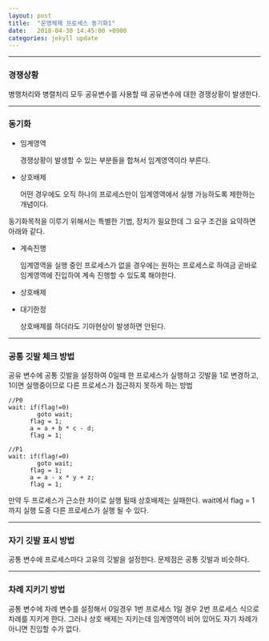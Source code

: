 ```yaml
---
layout: post
title:  "운영체제 프로세스 동기화1"
date:   2018-04-30 14:45:00 +0900
categories: jekyll update
---
```


---
### 경쟁상황

병행처리와 병렬처리 모두 공유변수를 사용할 때 공유변수에 대한 경쟁상황이 발생한다.

---
### 동기화

* 임계영역

  경쟁상황이 발생할 수 있는 부분들을 합쳐서 임계영역이라 부른다.

* 상호배제

  어떤 경우에도 오직 하나의 프로세스만이 임계영역에서 실행 가능하도록 제한하는 개념이다.

동기화목적을 이루기 위해서는 특별한 기법, 장치가 필요한데 그 요구 조건을 요약하면 아래와 같다.

* 계속진행

  임계영역을 실행 중인 프로세스가 없을 경우에는 원하는 프로세스로 하여금 곧바로 임계영역에 진입하여 계속 진행할 수 있도록 해야한다.

* 상호배제

* 대기한정

  상호배제를 하더라도 기아현상이 발생하면 안된다.

---
### 공통 깃발 체크 방법

공유 변수에 공통 깃발을 설정하여 0일때 한 프로세스가 실행하고 깃발을 1로 변경하고, 1이면 실행중이므로 다른 프로세스가 접근하지 못하게 하는 방법
```
//P0
wait: if(flag!=0)
        goto wait;
      flag = 1;
      a = a + b * c - d;
      flag = 1;

//P1
wait: if(flag!=0)
        goto wait;
      flag = 1;
      a = a - x * y + z;
      flag = 1;
```
만약 두 프로세스가 근소한 차이로 실행 될때 상호배제는 실패한다. wait에서 flag = 1까지 실행 도중 다른 프로세스가 실행 될 수 있다.

---
### 자기 깃발 표시 방법

공통 변수에 프로세스마다 고유의 깃발을 설정한다. 문제점은 공통 깃발과 비슷하다.

---
### 차례 지키기 방법

공통 변수에 차례 변수를 설정해서 0일경우 1번 프로세스 1일 경우 2번 프로세스 식으로 차례를 지키게 한다. 그러나 상호 배제는 지키는데 임계영역이 비어 있어도 자기 차례가 아니면 진입할 수가 없다.
